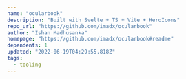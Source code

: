 ```yaml
---
name: "ocularbook"
description: "Built with Svelte + TS + Vite + HeroIcons"
repo_url: "https://github.com/imadx/ocularbook"
author: "Ishan Madhusanka"
homepage: "https://github.com/imadx/ocularbook#readme"
dependents: 1
updated: "2022-06-19T04:29:55.818Z"
tags: 
  - tooling
---
```

